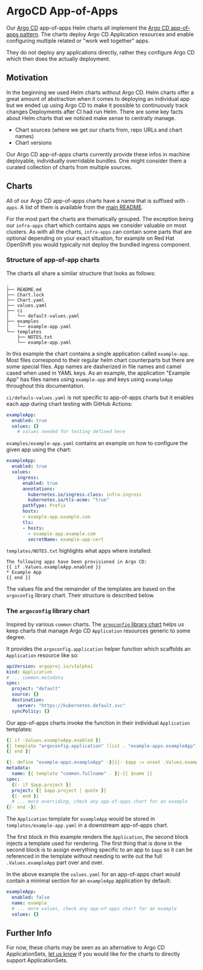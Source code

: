 # ArgoCD App-of-Apps

Our [Argo CD](https://argoproj.github.io/cd/) app-of-apps Helm charts all implement the [Argo CD app-of-apps pattern](https://argo-cd.readthedocs.io/en/stable/operator-manual/cluster-bootstrapping/#app-of-apps-pattern).
The charts deploy Argo CD Application resources and enable configuring multiple related or "work well together" apps.

They do not deploy any applications directly, rather they configure Argo CD which then does the actually deployment.

## Motivation

In the beginning we used Helm charts without Argo CD. Helm charts offer a great amount of abstraction when it comes to
deploying an individual app but we ended up using Argo CD to make it possible to continuously track changes Deployments
after CI had run Helm. There are some key facts about Helm charts that we noticed make sense to centrally manage.
- Chart sources (where we get our charts from, repo URLs and chart names)
- Chart versions

Our Argo CD app-of-apps charts currently provide these infos in machine deployable, individually overridable bundles. One
might consider them a curated collection of charts from multiple sources.

## Charts

All of our Argo CD app-of-apps charts have a name that is suffixed with `-apps`. A list of them is available from the
[main README](https://github.com/hairmare/helm-charts/blob/docs/app-of-apps/README.md#argo-cd-app-of-apps-charts).

For the most part the charts are thematically grouped. The exception being our `infra-apps` chart which contains apps
we consider valuable on most clusters. As with all the charts, `infra-apps` can contain some parts that are optional
depending on your exact situation, for example on Red Hat OpenShift you would typically not deploy the bundled ingress
component.

### Structure of app-of-app charts

The charts all share a similar structure that looks as follows:

```
.
├── README.md
├── Chart.lock
├── Chart.yaml
├── values.yaml
├── ci
│   └── default-values.yaml
├── examples
│   └── example-app.yaml
└── templates
    ├── NOTES.txt
    └── example-app.yaml
```

In this example the chart contains a single application called `example-app`. Most files correspond to their regular
helm chart counterparts but there are some special files. App names are dasherized in file names and camel cased
when used in YAML keys. As an example, the application "Example App" has files names using `example-app` and keys
using `exampleApp` throughout this documentation.

`ci/defauls-values.yaml` is not specific to app-of-apps charts but it enables each app during chart testing with
GitHub Actions:
```yaml
exampleApp:
  enabled: true
  values: {}
    # values needed for testing defined here
```

`examples/example-app.yaml` contains an example on how to configure the given app using the chart:
```yaml
exampleApp:
  enabled: true
  values:
    ingress:
      enabled: true
      annotations:
        kubernetes.io/ingress.class: infra-ingress
        kubernetes.io/tls-acme: "true"
      pathType: Prefix
      hosts:
      - example-app.example.com
      tls:
      - hosts:
        - example-app.example.com
        secretName: example-app-cert
```

`templates/NOTES.txt` highlights what apps where installed:
```
The following apps have been provisioned in Argo CD:
{{ if .Values.exampleApp.enabled }}
* Example App
{{ end }}
```

The values file and the remainder of the templates are based on the `argoconfig` library chart. Their structure
is described below.

### The `argoconfig` library chart

Inspired by various `common` charts. The [`argoconfig` library chart](https://github.com/adfinis-sygroup/helm-charts/tree/master/charts/argoconfig)
helps us keep charts that manage Argo CD `Application` resources generic to some degree.

It provides the `argoconfig.application` helper function which scaffolds an `Application` resource like so:

```yaml
apiVersion: argoproj.io/v1alpha1
kind: Application
# ... common.metadata
spec:
  project: "default"
  source: {}
  destination:
    server: "https://kubernetes.default.svc"
  syncPolicy: {}
```

Our app-of-apps charts invoke the function in their individual `Application` templates:

```yaml
{{ if .Values.exampleApp.enabled }}
{{ template "argoconfig.application" (list . "example-apps.exampleApp") }}
{{ end }}

{{- define "example-apps.exampleApp" -}}{{- $app := unset .Values.exampleApp "enabled" -}}{{- $name := default $app.namespace $app.name -}}
metadata:
  name: {{ template "common.fullname" . }}-{{ $name }}
spec:
  {{- if $app.project }}
  project: {{ $app.project | quote }}
  {{- end }}
  # ... more overriding, check any app-of-apps chart for an example
{{- end -}}
```

The `Application` template for `exampleApp` would be stored in `templates/example-app.yaml` in a downstream app-of-apps chart.

The first block in this example renders the `Application`, the second block injects a template used for rendering. The first thing that
is done in the second block is to assign everything specific to an app to `$app` so it can be referenced in the template without needing
to write out the full `.Values.exampleApp` part over and over.

In the above example the `values.yaml` for an app-of-apps chart would contain a minimal section for an `exampleApp` application by default:

```yaml
exampleApp:
  enabled: false
  name: example
  # ... more values, check any app-of-apps chart for an example
  values: {}
```

## Further Info

For now, these charts may be seen as an alternative to Argo CD ApplicationSets, [let us know](https://github.com/adfinis-sygroup/helm-charts/discussions)
if you would like for the charts to directly support ApplicationSets.
